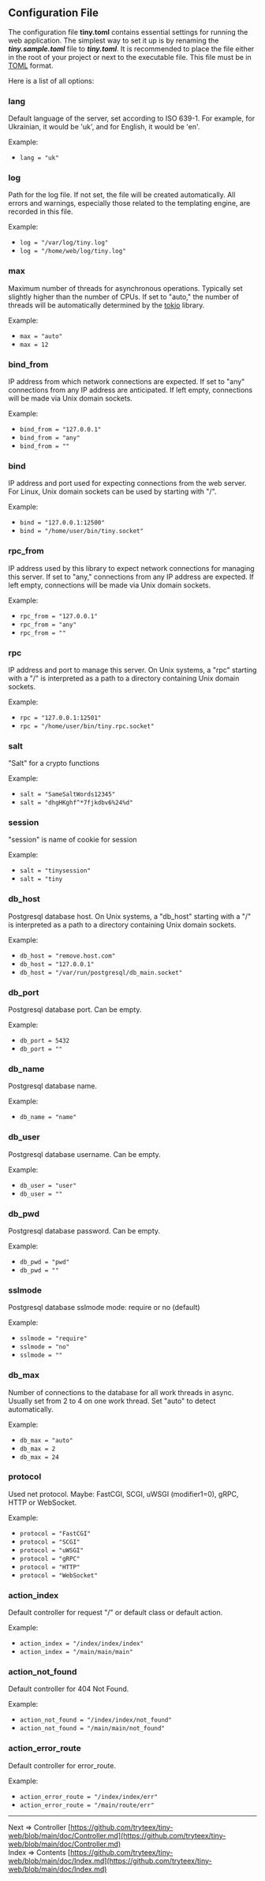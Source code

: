 ## Configuration File
The configuration file __tiny.toml__ contains essential settings for running the web application. The simplest way to set it up is by renaming the ___tiny.sample.toml___ file to ___tiny.toml___. It is recommended to place the file either in the root of your project or next to the executable file. This file must be in [TOML](https://toml.io/) format.

Here is a list of all options:

### lang
Default language of the server, set according to ISO 639-1. For example, for Ukrainian, it would be 'uk', and for English, it would be 'en'.

Example:
* `lang = "uk"`

### log
Path for the log file. If not set, the file will be created automatically. All errors and warnings, especially those related to the templating engine, are recorded in this file.

Example:
* `log = "/var/log/tiny.log"`
* `log = "/home/web/log/tiny.log"`

### max
Maximum number of threads for asynchronous operations. Typically set slightly higher than the number of CPUs. If set to "auto," the number of threads will be automatically determined by the [tokio](https://tokio.rs/) library.

Example:
* `max = "auto"`
* `max = 12`

### bind_from
IP address from which network connections are expected. If set to "any" connections from any IP address are anticipated. If left empty, connections will be made via Unix domain sockets.

Example:
* `bind_from = "127.0.0.1"`
* `bind_from = "any"`
* `bind_from = ""`

### bind
IP address and port used for expecting connections from the web server. For Linux, Unix domain sockets can be used by starting with "/". 

Example:
* `bind = "127.0.0.1:12500"`
* `bind = "/home/user/bin/tiny.socket"`

### rpc_from
IP address used by this library to expect network connections for managing this server. If set to "any," connections from any IP address are expected. If left empty, connections will be made via Unix domain sockets.

Example:
* `rpc_from = "127.0.0.1"`
* `rpc_from = "any"`
* `rpc_from = ""`

### rpc
IP address and port to manage this server. On Unix systems, a "rpc" starting with a "/" is interpreted as a path to a directory containing Unix domain sockets.

Example:
* `rpc = "127.0.0.1:12501"`
* `rpc = "/home/user/bin/tiny.rpc.socket"`

### salt
"Salt" for a crypto functions

Example:
* `salt = "SameSaltWords12345"`
* `salt = "dhgHKghf^*7fjkdbv6%24%d"`

### session
"session" is name of cookie for session

Example:
* `salt = "tinysession"`
* `salt = "tiny`

### db_host
Postgresql database host. On Unix systems, a "db_host" starting with a "/" is interpreted as a path to a directory containing Unix domain sockets.

Example:
* `db_host = "remove.host.com"`
* `db_host = "127.0.0.1"`
* `db_host = "/var/run/postgresql/db_main.socket"`

### db_port
Postgresql database port. Can be empty.

Example:
* `db_port = 5432`
* `db_port = ""`

### db_name
Postgresql database name.

Example:
* `db_name = "name"`

### db_user
Postgresql database username. Can be empty.

Example:
* `db_user = "user"`
* `db_user = ""`

### db_pwd
Postgresql database password. Can be empty.

Example:
* `db_pwd = "pwd"`
* `db_pwd = ""`

### sslmode
Postgresql database sslmode mode: require or no (default)

Example:
* `sslmode = "require"`
* `sslmode = "no"`
* `sslmode = ""`

### db_max
Number of connections to the database for all work threads in async. Usually set from 2 to 4 on one work thread. Set "auto" to detect automatically.

Example:
* `db_max = "auto"`
* `db_max = 2`
* `db_max = 24`

### protocol
Used net protocol. Maybe: FastCGI, SCGI, uWSGI (modifier1=0), gRPC, HTTP or WebSocket.

Example:
* `protocol = "FastCGI"`
* `protocol = "SCGI"`
* `protocol = "uWSGI"`
* `protocol = "gRPC"`
* `protocol = "HTTP"`
* `protocol = "WebSocket"`


### action_index
Default controller for request "/" or default class or default action.

Example:
* `action_index = "/index/index/index"`
* `action_index = "/main/main/main"`

### action_not_found
Default controller for 404 Not Found.

Example:
* `action_not_found = "/index/index/not_found"`
* `action_not_found = "/main/main/not_found"`

### action_error_route
Default controller for error_route.

Example:
* `action_error_route = "/index/index/err"`
* `action_error_route = "/main/route/err"`

___
Next => Controller [https://github.com/tryteex/tiny-web/blob/main/doc/Controller.md](https://github.com/tryteex/tiny-web/blob/main/doc/Controller.md)  
Index => Contents [https://github.com/tryteex/tiny-web/blob/main/doc/Index.md](https://github.com/tryteex/tiny-web/blob/main/doc/Index.md)  

